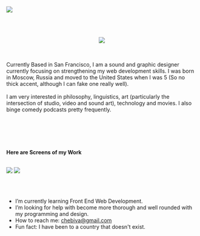 ### 
<img   src="https://i.ibb.co/VQ0mtGR/git.png" >
<br/>
<br/>
<br/>
<br/>
<p align="center">
<img   src="https://media.giphy.com/media/aNEDbjEGn9y6CjgIJg/giphy.gif" align="center">
 </p>

 
 
  <br>
 <br>
Currently Based in San Francisco, I am a sound and graphic designer currently focusing on strengthening my web development skills.
I was born in Moscow, Russia and moved to the United States when I was 5 (So no thick accent, although I can fake one really well). <br>
<br>
I am very interested in philosophy, linguistics, art (particularly the intersection of studio, video and sound art), technology and movies. I also binge comedy podcasts pretty frequently. 
 
<br><br><br><br>




**Here are Screens of my Work**
 
<br>
<img src="https://i.imgur.com/kquN97c.jpg">
<img src="https://i.imgur.com/Zuf8X00.jpeg">


<br><br>
-  I’m currently learning Front End Web Development.
-  I’m looking for help with become more thorough and well rounded with my programming and design. 
-  How to reach me: chebiva@gmail.com
-  Fun fact: I have been to a country that doesn't exist. 

<!--
**ichebotarev/ichebotarev** is a ✨ _special_ ✨ repository because its `README.md` (this file) appears on your GitHub profile.

<img width="333.75px" height="187.5px" src="https://media.giphy.com/media/LQiuNoMoM4iFWaJS9X/giphy.gif" ><img align="right" img width="333.75px" height="187.5px" src="https://media.giphy.com/media/aNEDbjEGn9y6CjgIJg/giphy.gif">

Here are some ideas to get you started:
 
- 🔭 I’m currently working on ...
- 🌱 I’m currently learning ...
- 👯 I’m looking to collaborate on ...
- 🤔 I’m looking for help with ...
- 💬 Ask me about ...
- 📫 How to reach me: ...
- 😄 Pronouns: ...
- ⚡ Fun fact: ...
-->
